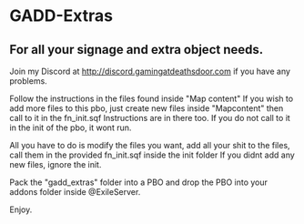 # GADD-Extras
## For all your signage and extra object needs.

Join my Discord at http://discord.gamingatdeathsdoor.com if you have any problems.

Follow the instructions in the files found inside "Map content"
If you wish to add more files to this pbo, just create new files inside "Mapcontent" then call to it in the fn_init.sqf 
Instructions are in there too. If you do not call to it in the init of the pbo, it wont run.

All you have to do is modify the files you want, add all your shit to the files, call them in the provided fn_init.sqf inside the init folder
If you didnt add any new files, ignore the init.

Pack the "gadd_extras" folder into a PBO and drop the PBO into your addons folder inside @ExileServer.

Enjoy.
